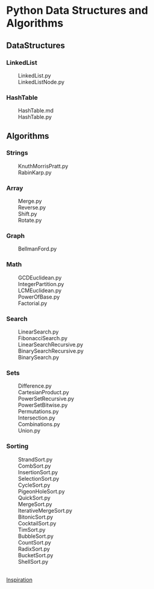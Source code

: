 # Python Data Structures and Algorithms

## DataStructures<br />
### LinkedList<br />
&nbsp;&nbsp;&nbsp;&nbsp;&nbsp;&nbsp;&nbsp;&nbsp;LinkedList.py<br />
&nbsp;&nbsp;&nbsp;&nbsp;&nbsp;&nbsp;&nbsp;&nbsp;LinkedListNode.py<br />
### HashTable<br />
&nbsp;&nbsp;&nbsp;&nbsp;&nbsp;&nbsp;&nbsp;&nbsp;HashTable.md<br />
&nbsp;&nbsp;&nbsp;&nbsp;&nbsp;&nbsp;&nbsp;&nbsp;HashTable.py<br />
## Algorithms<br />
### Strings<br />
&nbsp;&nbsp;&nbsp;&nbsp;&nbsp;&nbsp;&nbsp;&nbsp;KnuthMorrisPratt.py<br />
&nbsp;&nbsp;&nbsp;&nbsp;&nbsp;&nbsp;&nbsp;&nbsp;RabinKarp.py<br />
### Array<br />
&nbsp;&nbsp;&nbsp;&nbsp;&nbsp;&nbsp;&nbsp;&nbsp;Merge.py<br />
&nbsp;&nbsp;&nbsp;&nbsp;&nbsp;&nbsp;&nbsp;&nbsp;Reverse.py<br />
&nbsp;&nbsp;&nbsp;&nbsp;&nbsp;&nbsp;&nbsp;&nbsp;Shift.py<br />
&nbsp;&nbsp;&nbsp;&nbsp;&nbsp;&nbsp;&nbsp;&nbsp;Rotate.py<br />
### Graph<br />
&nbsp;&nbsp;&nbsp;&nbsp;&nbsp;&nbsp;&nbsp;&nbsp;BellmanFord.py<br />
### Math<br />
&nbsp;&nbsp;&nbsp;&nbsp;&nbsp;&nbsp;&nbsp;&nbsp;GCDEuclidean.py<br />
&nbsp;&nbsp;&nbsp;&nbsp;&nbsp;&nbsp;&nbsp;&nbsp;IntegerPartition.py<br />
&nbsp;&nbsp;&nbsp;&nbsp;&nbsp;&nbsp;&nbsp;&nbsp;LCMEuclidean.py<br />
&nbsp;&nbsp;&nbsp;&nbsp;&nbsp;&nbsp;&nbsp;&nbsp;PowerOfBase.py<br />
&nbsp;&nbsp;&nbsp;&nbsp;&nbsp;&nbsp;&nbsp;&nbsp;Factorial.py<br />
### Search<br />
&nbsp;&nbsp;&nbsp;&nbsp;&nbsp;&nbsp;&nbsp;&nbsp;LinearSearch.py<br />
&nbsp;&nbsp;&nbsp;&nbsp;&nbsp;&nbsp;&nbsp;&nbsp;FibonacciSearch.py<br />
&nbsp;&nbsp;&nbsp;&nbsp;&nbsp;&nbsp;&nbsp;&nbsp;LinearSearchRecursive.py<br />
&nbsp;&nbsp;&nbsp;&nbsp;&nbsp;&nbsp;&nbsp;&nbsp;BinarySearchRecursive.py<br />
&nbsp;&nbsp;&nbsp;&nbsp;&nbsp;&nbsp;&nbsp;&nbsp;BinarySearch.py<br />
### Sets<br />
&nbsp;&nbsp;&nbsp;&nbsp;&nbsp;&nbsp;&nbsp;&nbsp;Difference.py<br />
&nbsp;&nbsp;&nbsp;&nbsp;&nbsp;&nbsp;&nbsp;&nbsp;CartesianProduct.py<br />
&nbsp;&nbsp;&nbsp;&nbsp;&nbsp;&nbsp;&nbsp;&nbsp;PowerSetRecursive.py<br />
&nbsp;&nbsp;&nbsp;&nbsp;&nbsp;&nbsp;&nbsp;&nbsp;PowerSetBitwise.py<br />
&nbsp;&nbsp;&nbsp;&nbsp;&nbsp;&nbsp;&nbsp;&nbsp;Permutations.py<br />
&nbsp;&nbsp;&nbsp;&nbsp;&nbsp;&nbsp;&nbsp;&nbsp;Intersection.py<br />
&nbsp;&nbsp;&nbsp;&nbsp;&nbsp;&nbsp;&nbsp;&nbsp;Combinations.py<br />
&nbsp;&nbsp;&nbsp;&nbsp;&nbsp;&nbsp;&nbsp;&nbsp;Union.py<br />
### Sorting<br />
&nbsp;&nbsp;&nbsp;&nbsp;&nbsp;&nbsp;&nbsp;&nbsp;StrandSort.py<br />
&nbsp;&nbsp;&nbsp;&nbsp;&nbsp;&nbsp;&nbsp;&nbsp;CombSort.py<br />
&nbsp;&nbsp;&nbsp;&nbsp;&nbsp;&nbsp;&nbsp;&nbsp;InsertionSort.py<br />
&nbsp;&nbsp;&nbsp;&nbsp;&nbsp;&nbsp;&nbsp;&nbsp;SelectionSort.py<br />
&nbsp;&nbsp;&nbsp;&nbsp;&nbsp;&nbsp;&nbsp;&nbsp;CycleSort.py<br />
&nbsp;&nbsp;&nbsp;&nbsp;&nbsp;&nbsp;&nbsp;&nbsp;PigeonHoleSort.py<br />
&nbsp;&nbsp;&nbsp;&nbsp;&nbsp;&nbsp;&nbsp;&nbsp;QuickSort.py<br />
&nbsp;&nbsp;&nbsp;&nbsp;&nbsp;&nbsp;&nbsp;&nbsp;MergeSort.py<br />
&nbsp;&nbsp;&nbsp;&nbsp;&nbsp;&nbsp;&nbsp;&nbsp;IterativeMergeSort.py<br />
&nbsp;&nbsp;&nbsp;&nbsp;&nbsp;&nbsp;&nbsp;&nbsp;BitonicSort.py<br />
&nbsp;&nbsp;&nbsp;&nbsp;&nbsp;&nbsp;&nbsp;&nbsp;CocktailSort.py<br />
&nbsp;&nbsp;&nbsp;&nbsp;&nbsp;&nbsp;&nbsp;&nbsp;TimSort.py<br />
&nbsp;&nbsp;&nbsp;&nbsp;&nbsp;&nbsp;&nbsp;&nbsp;BubbleSort.py<br />
&nbsp;&nbsp;&nbsp;&nbsp;&nbsp;&nbsp;&nbsp;&nbsp;CountSort.py<br />
&nbsp;&nbsp;&nbsp;&nbsp;&nbsp;&nbsp;&nbsp;&nbsp;RadixSort.py<br />
&nbsp;&nbsp;&nbsp;&nbsp;&nbsp;&nbsp;&nbsp;&nbsp;BucketSort.py<br />
&nbsp;&nbsp;&nbsp;&nbsp;&nbsp;&nbsp;&nbsp;&nbsp;ShellSort.py<br />

<br />[Inspiration](https://github.com/trekhleb/javascript-algorithms)